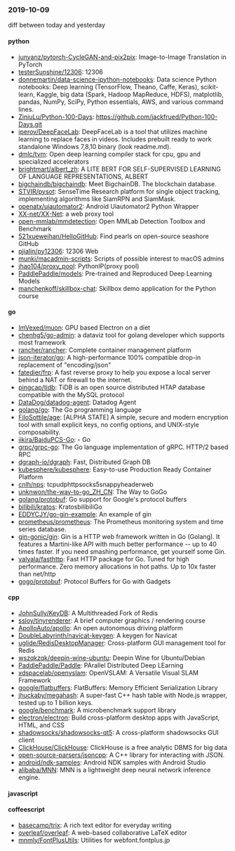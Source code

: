 ### 2019-10-09
diff between today and yesterday

#### python
* [junyanz/pytorch-CycleGAN-and-pix2pix](https://github.com/junyanz/pytorch-CycleGAN-and-pix2pix): Image-to-Image Translation in PyTorch
* [testerSunshine/12306](https://github.com/testerSunshine/12306): 12306
* [donnemartin/data-science-ipython-notebooks](https://github.com/donnemartin/data-science-ipython-notebooks): Data science Python notebooks: Deep learning (TensorFlow, Theano, Caffe, Keras), scikit-learn, Kaggle, big data (Spark, Hadoop MapReduce, HDFS), matplotlib, pandas, NumPy, SciPy, Python essentials, AWS, and various command lines.
* [ZiniuLu/Python-100-Days](https://github.com/ZiniuLu/Python-100-Days): https://github.com/jackfrued/Python-100-Days.git
* [iperov/DeepFaceLab](https://github.com/iperov/DeepFaceLab): DeepFaceLab is a tool that utilizes machine learning to replace faces in videos. Includes prebuilt ready to work standalone Windows 7,8,10 binary (look readme.md).
* [dmlc/tvm](https://github.com/dmlc/tvm): Open deep learning compiler stack for cpu, gpu and specialized accelerators
* [brightmart/albert_zh](https://github.com/brightmart/albert_zh): A LITE BERT FOR SELF-SUPERVISED LEARNING OF LANGUAGE REPRESENTATIONS, ALBERT
* [bigchaindb/bigchaindb](https://github.com/bigchaindb/bigchaindb): Meet BigchainDB. The blockchain database.
* [STVIR/pysot](https://github.com/STVIR/pysot): SenseTime Research platform for single object tracking, implementing algorithms like SiamRPN and SiamMask.
* [openatx/uiautomator2](https://github.com/openatx/uiautomator2): Android Uiautomator2 Python Wrapper
* [XX-net/XX-Net](https://github.com/XX-net/XX-Net): a web proxy tool
* [open-mmlab/mmdetection](https://github.com/open-mmlab/mmdetection): Open MMLab Detection Toolbox and Benchmark
* [521xueweihan/HelloGitHub](https://github.com/521xueweihan/HelloGitHub): Find pearls on open-source seashore  GitHub 
* [pjialin/py12306](https://github.com/pjialin/py12306):  12306  Web 
* [munki/macadmin-scripts](https://github.com/munki/macadmin-scripts): Scripts of possible interest to macOS admins
* [jhao104/proxy_pool](https://github.com/jhao104/proxy_pool): PythonIP(proxy pool)
* [PaddlePaddle/models](https://github.com/PaddlePaddle/models): Pre-trained and Reproduced Deep Learning Models 
* [manchenkoff/skillbox-chat](https://github.com/manchenkoff/skillbox-chat): Skillbox demo application for the Python course

#### go
* [ImVexed/muon](https://github.com/ImVexed/muon): GPU based Electron on a diet
* [chenhg5/go-admin](https://github.com/chenhg5/go-admin): a dataviz tool for golang developer which supports most framework
* [rancher/rancher](https://github.com/rancher/rancher): Complete container management platform
* [json-iterator/go](https://github.com/json-iterator/go): A high-performance 100% compatible drop-in replacement of "encoding/json"
* [fatedier/frp](https://github.com/fatedier/frp): A fast reverse proxy to help you expose a local server behind a NAT or firewall to the internet.
* [pingcap/tidb](https://github.com/pingcap/tidb): TiDB is an open source distributed HTAP database compatible with the MySQL protocol
* [DataDog/datadog-agent](https://github.com/DataDog/datadog-agent): Datadog Agent
* [golang/go](https://github.com/golang/go): The Go programming language
* [FiloSottile/age](https://github.com/FiloSottile/age): [ALPHA STATE] A simple, secure and modern encryption tool with small explicit keys, no config options, and UNIX-style composability.
* [iikira/BaiduPCS-Go](https://github.com/iikira/BaiduPCS-Go):  - Go
* [grpc/grpc-go](https://github.com/grpc/grpc-go): The Go language implementation of gRPC. HTTP/2 based RPC
* [dgraph-io/dgraph](https://github.com/dgraph-io/dgraph): Fast, Distributed Graph DB
* [kubesphere/kubesphere](https://github.com/kubesphere/kubesphere): Easy-to-use Production Ready Container Platform
* [cnlh/nps](https://github.com/cnlh/nps): tcpudphttpsocks5snappyheaderweb
* [unknwon/the-way-to-go_ZH_CN](https://github.com/unknwon/the-way-to-go_ZH_CN): The Way to GoGo 
* [golang/protobuf](https://github.com/golang/protobuf): Go support for Google's protocol buffers
* [bilibili/kratos](https://github.com/bilibili/kratos): KratosbilibiliGo
* [EDDYCJY/go-gin-example](https://github.com/EDDYCJY/go-gin-example): An example of gin
* [prometheus/prometheus](https://github.com/prometheus/prometheus): The Prometheus monitoring system and time series database.
* [gin-gonic/gin](https://github.com/gin-gonic/gin): Gin is a HTTP web framework written in Go (Golang). It features a Martini-like API with much better performance -- up to 40 times faster. If you need smashing performance, get yourself some Gin.
* [valyala/fasthttp](https://github.com/valyala/fasthttp): Fast HTTP package for Go. Tuned for high performance. Zero memory allocations in hot paths. Up to 10x faster than net/http
* [gogo/protobuf](https://github.com/gogo/protobuf): Protocol Buffers for Go with Gadgets

#### cpp
* [JohnSully/KeyDB](https://github.com/JohnSully/KeyDB): A Multithreaded Fork of Redis
* [ssloy/tinyrenderer](https://github.com/ssloy/tinyrenderer): A brief computer graphics / rendering course
* [ApolloAuto/apollo](https://github.com/ApolloAuto/apollo): An open autonomous driving platform
* [DoubleLabyrinth/navicat-keygen](https://github.com/DoubleLabyrinth/navicat-keygen): A keygen for Navicat
* [uglide/RedisDesktopManager](https://github.com/uglide/RedisDesktopManager):  Cross-platform GUI management tool for Redis
* [wszqkzqk/deepin-wine-ubuntu](https://github.com/wszqkzqk/deepin-wine-ubuntu): Deepin Wine for Ubuntu/Debian
* [PaddlePaddle/Paddle](https://github.com/PaddlePaddle/Paddle): PArallel Distributed Deep LEarning 
* [xdspacelab/openvslam](https://github.com/xdspacelab/openvslam): OpenVSLAM: A Versatile Visual SLAM Framework
* [google/flatbuffers](https://github.com/google/flatbuffers): FlatBuffers: Memory Efficient Serialization Library
* [jhuckaby/megahash](https://github.com/jhuckaby/megahash): A super-fast C++ hash table with Node.js wrapper, tested up to 1 billion keys.
* [google/benchmark](https://github.com/google/benchmark): A microbenchmark support library
* [electron/electron](https://github.com/electron/electron): Build cross-platform desktop apps with JavaScript, HTML, and CSS
* [shadowsocks/shadowsocks-qt5](https://github.com/shadowsocks/shadowsocks-qt5): A cross-platform shadowsocks GUI client
* [ClickHouse/ClickHouse](https://github.com/ClickHouse/ClickHouse): ClickHouse is a free analytic DBMS for big data
* [open-source-parsers/jsoncpp](https://github.com/open-source-parsers/jsoncpp): A C++ library for interacting with JSON.
* [android/ndk-samples](https://github.com/android/ndk-samples): Android NDK samples with Android Studio
* [alibaba/MNN](https://github.com/alibaba/MNN): MNN is a lightweight deep neural network inference engine.

#### javascript

#### coffeescript
* [basecamp/trix](https://github.com/basecamp/trix): A rich text editor for everyday writing
* [overleaf/overleaf](https://github.com/overleaf/overleaf): A web-based collaborative LaTeX editor
* [mnmly/FontPlusUtils](https://github.com/mnmly/FontPlusUtils): Utilities for webfont.fontplus.jp
